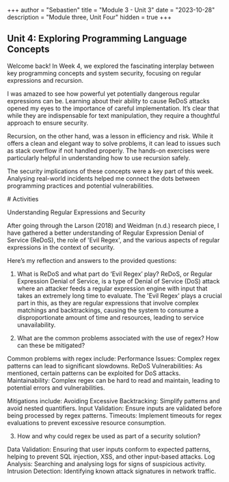 +++
author = "Sebastien"
title = "Module 3 - Unit 3"
date = "2023-10-28"
description = "Module three, Unit Four"
hidden = true
+++

## Unit 4: Exploring Programming Language Concepts

Welcome back! In Week 4, we explored the fascinating interplay between key programming concepts and system security, focusing on regular expressions and recursion.

I was amazed to see how powerful yet potentially dangerous regular expressions can be. Learning about their ability to cause ReDoS attacks opened my eyes to the importance of careful implementation. It’s clear that while they are indispensable for text manipulation, they require a thoughtful approach to ensure security.

Recursion, on the other hand, was a lesson in efficiency and risk. While it offers a clean and elegant way to solve problems, it can lead to issues such as stack overflow if not handled properly. The hands-on exercises were particularly helpful in understanding how to use recursion safely.

The security implications of these concepts were a key part of this week. Analysing real-world incidents helped me connect the dots between programming practices and potential vulnerabilities.

# Activities

Understanding Regular Expressions and Security

After going through the Larson (2018) and Weidman (n.d.) research piece, I have gathered a better understanding of Regular Expression Denial of Service (ReDoS), the role of 'Evil Regex', and the various aspects of regular expressions in the context of security.

Here’s my reflection and answers to the provided questions:

1. What is ReDoS and what part do ‘Evil Regex’ play?
ReDoS, or Regular Expression Denial of Service, is a type of Denial of Service (DoS) attack where an attacker feeds a regular expression engine with input that takes an extremely long time to evaluate. The 'Evil Regex' plays a crucial part in this, as they are regular expressions that involve complex matchings and backtrackings, causing the system to consume a disproportionate amount of time and resources, leading to service unavailability.

2. What are the common problems associated with the use of regex? How can these be mitigated?

Common problems with regex include:
Performance Issues: Complex regex patterns can lead to significant slowdowns.
ReDoS Vulnerabilities: As mentioned, certain patterns can be exploited for DoS attacks.
Maintainability: Complex regex can be hard to read and maintain, leading to potential errors and vulnerabilities.

Mitigations include:
Avoiding Excessive Backtracking: Simplify patterns and avoid nested quantifiers.
Input Validation: Ensure inputs are validated before being processed by regex patterns.
Timeouts: Implement timeouts for regex evaluations to prevent excessive resource consumption.

3. How and why could regex be used as part of a security solution?

Data Validation: Ensuring that user inputs conform to expected patterns, helping to prevent SQL injection, XSS, and other input-based attacks.
Log Analysis: Searching and analysing logs for signs of suspicious activity.
Intrusion Detection: Identifying known attack signatures in network traffic.


